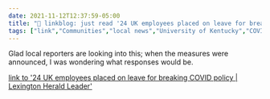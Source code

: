 ```yaml
---
date: 2021-11-12T12:37:59-05:00
title: "🔗 linkblog: just read '24 UK employees placed on leave for breaking COVID policy | Lexington Herald Leader'"
tags: ["link","Communities","local news","University of Kentucky","COVID-19"]
---
```

Glad local reporters are looking into this; when the measures were announced, I was wondering what responses would be.
 
[link to '24 UK employees placed on leave for breaking COVID policy | Lexington Herald Leader'](https://www.kentucky.com/news/local/education/article255729251.html)
